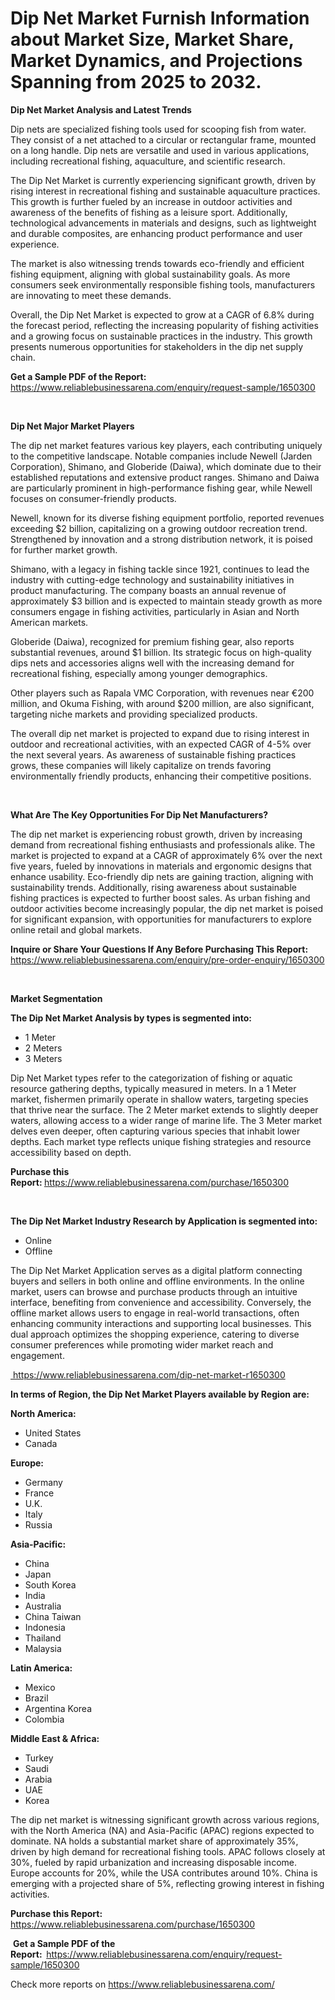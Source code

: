 <p><h1>Dip Net Market Furnish Information about Market Size, Market Share, Market Dynamics, and Projections Spanning from 2025 to 2032.</h1></p><p><strong>Dip Net Market Analysis and Latest Trends</strong></p>
<p><p>Dip nets are specialized fishing tools used for scooping fish from water. They consist of a net attached to a circular or rectangular frame, mounted on a long handle. Dip nets are versatile and used in various applications, including recreational fishing, aquaculture, and scientific research.</p><p>The Dip Net Market is currently experiencing significant growth, driven by rising interest in recreational fishing and sustainable aquaculture practices. This growth is further fueled by an increase in outdoor activities and awareness of the benefits of fishing as a leisure sport. Additionally, technological advancements in materials and designs, such as lightweight and durable composites, are enhancing product performance and user experience.</p><p>The market is also witnessing trends towards eco-friendly and efficient fishing equipment, aligning with global sustainability goals. As more consumers seek environmentally responsible fishing tools, manufacturers are innovating to meet these demands. </p><p>Overall, the Dip Net Market is expected to grow at a CAGR of 6.8% during the forecast period, reflecting the increasing popularity of fishing activities and a growing focus on sustainable practices in the industry. This growth presents numerous opportunities for stakeholders in the dip net supply chain.</p></p>
<p><strong>Get a Sample PDF of the Report:&nbsp;</strong> <a href="https://www.reliablebusinessarena.com/enquiry/request-sample/1650300?utm_campaign=3566&utm_medium=2&utm_source=Github&utm_content=ia&utm_term=04042025&utm_id=dip-net">https://www.reliablebusinessarena.com/enquiry/request-sample/1650300</a></p>
<p>&nbsp;</p>
<p><strong>Dip Net Major Market Players</strong></p>
<p><p>The dip net market features various key players, each contributing uniquely to the competitive landscape. Notable companies include Newell (Jarden Corporation), Shimano, and Globeride (Daiwa), which dominate due to their established reputations and extensive product ranges. Shimano and Daiwa are particularly prominent in high-performance fishing gear, while Newell focuses on consumer-friendly products.</p><p>Newell, known for its diverse fishing equipment portfolio, reported revenues exceeding $2 billion, capitalizing on a growing outdoor recreation trend. Strengthened by innovation and a strong distribution network, it is poised for further market growth.</p><p>Shimano, with a legacy in fishing tackle since 1921, continues to lead the industry with cutting-edge technology and sustainability initiatives in product manufacturing. The company boasts an annual revenue of approximately $3 billion and is expected to maintain steady growth as more consumers engage in fishing activities, particularly in Asian and North American markets.</p><p>Globeride (Daiwa), recognized for premium fishing gear, also reports substantial revenues, around $1 billion. Its strategic focus on high-quality dips nets and accessories aligns well with the increasing demand for recreational fishing, especially among younger demographics.</p><p>Other players such as Rapala VMC Corporation, with revenues near €200 million, and Okuma Fishing, with around $200 million, are also significant, targeting niche markets and providing specialized products. </p><p>The overall dip net market is projected to expand due to rising interest in outdoor and recreational activities, with an expected CAGR of 4-5% over the next several years. As awareness of sustainable fishing practices grows, these companies will likely capitalize on trends favoring environmentally friendly products, enhancing their competitive positions.</p></p>
<p>&nbsp;</p>
<p><strong>What Are The Key Opportunities For Dip Net Manufacturers?</strong></p>
<p><p>The dip net market is experiencing robust growth, driven by increasing demand from recreational fishing enthusiasts and professionals alike. The market is projected to expand at a CAGR of approximately 6% over the next five years, fueled by innovations in materials and ergonomic designs that enhance usability. Eco-friendly dip nets are gaining traction, aligning with sustainability trends. Additionally, rising awareness about sustainable fishing practices is expected to further boost sales. As urban fishing and outdoor activities become increasingly popular, the dip net market is poised for significant expansion, with opportunities for manufacturers to explore online retail and global markets.</p></p>
<p><strong>Inquire or Share Your Questions If Any Before Purchasing This Report:</strong> <a href="https://www.reliablebusinessarena.com/enquiry/pre-order-enquiry/1650300?utm_campaign=3566&utm_medium=2&utm_source=Github&utm_content=ia&utm_term=04042025&utm_id=dip-net">https://www.reliablebusinessarena.com/enquiry/pre-order-enquiry/1650300</a></p>
<p>&nbsp;</p>
<p><strong>Market Segmentation</strong></p>
<p><strong>The Dip Net Market Analysis by types is segmented into:</strong></p>
<p><ul><li>1 Meter</li><li>2 Meters</li><li>3 Meters</li></ul></p>
<p><p>Dip Net Market types refer to the categorization of fishing or aquatic resource gathering depths, typically measured in meters. In a 1 Meter market, fishermen primarily operate in shallow waters, targeting species that thrive near the surface. The 2 Meter market extends to slightly deeper waters, allowing access to a wider range of marine life. The 3 Meter market delves even deeper, often capturing various species that inhabit lower depths. Each market type reflects unique fishing strategies and resource accessibility based on depth.</p></p>
<p><strong>Purchase this Report:&nbsp;</strong><a href="https://www.reliablebusinessarena.com/purchase/1650300?utm_campaign=3566&utm_medium=2&utm_source=Github&utm_content=ia&utm_term=04042025&utm_id=dip-net">https://www.reliablebusinessarena.com/purchase/1650300</a></p>
<p>&nbsp;</p>
<p><strong>The Dip Net Market Industry Research by Application is segmented into:</strong></p>
<p><ul><li>Online</li><li>Offline</li></ul></p>
<p><p>The Dip Net Market Application serves as a digital platform connecting buyers and sellers in both online and offline environments. In the online market, users can browse and purchase products through an intuitive interface, benefiting from convenience and accessibility. Conversely, the offline market allows users to engage in real-world transactions, often enhancing community interactions and supporting local businesses. This dual approach optimizes the shopping experience, catering to diverse consumer preferences while promoting wider market reach and engagement.</p></p>
<p><a href="https://www.reliablebusinessarena.com/dip-net-market-r1650300?utm_campaign=3566&utm_medium=2&utm_source=Github&utm_content=ia&utm_term=04042025&utm_id=dip-net">&nbsp;https://www.reliablebusinessarena.com/dip-net-market-r1650300</a></p>
<p><strong>In terms of Region, the Dip Net Market Players available by Region are:</strong></p>
<p>
    <p> <strong> North America: </strong>
        <ul>
            <li>United States</li>
            <li>Canada</li>
        </ul>
        </p> 
    <p> <strong> Europe: </strong>
        <ul>
            <li>Germany</li>
            <li>France</li>
            <li>U.K.</li>
            <li>Italy</li>
            <li>Russia</li>
        </ul>
        </p> 
    <p> <strong> Asia-Pacific: </strong>
        <ul>
            <li>China</li>
            <li>Japan</li>
            <li>South Korea</li>
            <li>India</li>
            <li>Australia</li>
            <li>China Taiwan</li>
            <li>Indonesia</li>
            <li>Thailand</li>
            <li>Malaysia</li>
        </ul>
        </p> 
    <p> <strong> Latin America: </strong>
        <ul>
            <li>Mexico</li>
            <li>Brazil</li>
            <li>Argentina Korea</li>
            <li>Colombia</li>
        </ul>
        </p> 
    <p> <strong> Middle East & Africa: </strong>
        <ul>
            <li>Turkey</li>
            <li>Saudi</li>
            <li>Arabia</li>
            <li>UAE</li>
            <li>Korea</li>
        </ul>
    </p>
    </p>
<p><p>The dip net market is witnessing significant growth across various regions, with the North America (NA) and Asia-Pacific (APAC) regions expected to dominate. NA holds a substantial market share of approximately 35%, driven by high demand for recreational fishing tools. APAC follows closely at 30%, fueled by rapid urbanization and increasing disposable income. Europe accounts for 20%, while the USA contributes around 10%. China is emerging with a projected share of 5%, reflecting growing interest in fishing activities.</p></p>
<p><strong>Purchase this Report: </strong><a href="https://www.reliablebusinessarena.com/purchase/1650300?utm_campaign=3566&utm_medium=2&utm_source=Github&utm_content=ia&utm_term=04042025&utm_id=dip-net">https://www.reliablebusinessarena.com/purchase/1650300</a></p>
<p>&nbsp;<strong>Get a Sample PDF of the Report:&nbsp;&nbsp;</strong><a href="https://www.reliablebusinessarena.com/enquiry/request-sample/1650300?utm_campaign=3566&utm_medium=2&utm_source=Github&utm_content=ia&utm_term=04042025&utm_id=dip-net">https://www.reliablebusinessarena.com/enquiry/request-sample/1650300</a></p>
<p><strong></strong></p>
<p>Check more reports on <a href="https://www.reliablebusinessarena.com/?utm_campaign=3566&utm_medium=2&utm_source=Github&utm_content=ia&utm_term=04042025&utm_id=dip-net">https://www.reliablebusinessarena.com/</a></p>
